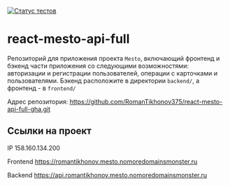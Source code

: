 [![Статус тестов](../../actions/workflows/tests.yml/badge.svg)](../../actions/workflows/tests.yml)

# react-mesto-api-full
Репозиторий для приложения проекта `Mesto`, включающий фронтенд и бэкенд части приложения со следующими возможностями: авторизации и регистрации пользователей, операции с карточками и пользователями. Бэкенд расположите в директории `backend/`, а фронтенд - в `frontend/`

Адрес репозитория: https://github.com/RomanTikhonov375/react-mesto-api-full-gha.git

## Ссылки на проект

IP 158.160.134.200

Frontend https://romantikhonov.mesto.nomoredomainsmonster.ru

Backend https://api.romantikhonov.mesto.nomoredomainsmonster.ru
